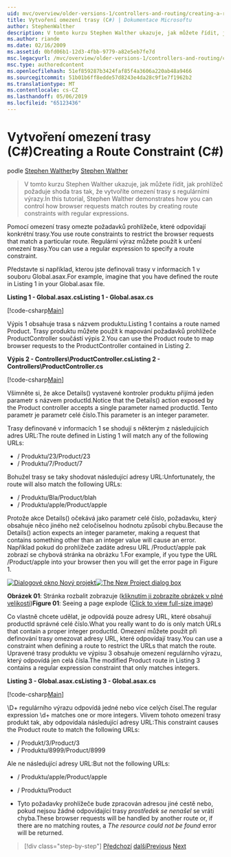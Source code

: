 ```yaml
---
uid: mvc/overview/older-versions-1/controllers-and-routing/creating-a-route-constraint-cs
title: Vytvoření omezení trasy (C#) | Dokumentace Microsoftu
author: StephenWalther
description: V tomto kurzu Stephen Walther ukazuje, jak můžete řídit, jak prohlížeč požaduje shoda tras tak, že vytvoříte omezení trasy s regulárními výrazy.
ms.author: riande
ms.date: 02/16/2009
ms.assetid: 0bfd06b1-12d3-4fbb-9779-a82e5eb7fe7d
msc.legacyurl: /mvc/overview/older-versions-1/controllers-and-routing/creating-a-route-constraint-cs
msc.type: authoredcontent
ms.openlocfilehash: 51ef859287b3424faf85f4a3606a220ab48a9466
ms.sourcegitcommit: 51b01b6ff8edde57d8243e4da28c9f1e7f1962b2
ms.translationtype: MT
ms.contentlocale: cs-CZ
ms.lasthandoff: 05/06/2019
ms.locfileid: "65123436"
---
```

# <a name="creating-a-route-constraint-c"></a><span data-ttu-id="92fd9-103">Vytvoření omezení trasy (C#)</span><span class="sxs-lookup"><span data-stu-id="92fd9-103">Creating a Route Constraint (C#)</span></span>

<span data-ttu-id="92fd9-104">podle [Stephen Walther](https://github.com/StephenWalther)</span><span class="sxs-lookup"><span data-stu-id="92fd9-104">by [Stephen Walther](https://github.com/StephenWalther)</span></span>

> <span data-ttu-id="92fd9-105">V tomto kurzu Stephen Walther ukazuje, jak můžete řídit, jak prohlížeč požaduje shoda tras tak, že vytvoříte omezení trasy s regulárními výrazy.</span><span class="sxs-lookup"><span data-stu-id="92fd9-105">In this tutorial, Stephen Walther demonstrates how you can control how browser requests match routes by creating route constraints with regular expressions.</span></span>

<span data-ttu-id="92fd9-106">Pomocí omezení trasy omezte požadavků prohlížeče, které odpovídají konkrétní trasy.</span><span class="sxs-lookup"><span data-stu-id="92fd9-106">You use route constraints to restrict the browser requests that match a particular route.</span></span> <span data-ttu-id="92fd9-107">Regulární výraz můžete použít k určení omezení trasy.</span><span class="sxs-lookup"><span data-stu-id="92fd9-107">You can use a regular expression to specify a route constraint.</span></span>

<span data-ttu-id="92fd9-108">Představte si například, kterou jste definovali trasy v informacích 1 v souboru Global.asax.</span><span class="sxs-lookup"><span data-stu-id="92fd9-108">For example, imagine that you have defined the route in Listing 1 in your Global.asax file.</span></span>

<span data-ttu-id="92fd9-109">**Listing 1 - Global.asax.cs**</span><span class="sxs-lookup"><span data-stu-id="92fd9-109">**Listing 1 - Global.asax.cs**</span></span>

[!code-csharp[Main](creating-a-route-constraint-cs/samples/sample1.cs)]

<span data-ttu-id="92fd9-110">Výpis 1 obsahuje trasa s názvem produktu.</span><span class="sxs-lookup"><span data-stu-id="92fd9-110">Listing 1 contains a route named Product.</span></span> <span data-ttu-id="92fd9-111">Trasy produktu můžete použít k mapování požadavků prohlížeče ProductController součástí výpis 2.</span><span class="sxs-lookup"><span data-stu-id="92fd9-111">You can use the Product route to map browser requests to the ProductController contained in Listing 2.</span></span>

<span data-ttu-id="92fd9-112">**Výpis 2 - Controllers\ProductController.cs**</span><span class="sxs-lookup"><span data-stu-id="92fd9-112">**Listing 2 - Controllers\ProductController.cs**</span></span>

[!code-csharp[Main](creating-a-route-constraint-cs/samples/sample2.cs)]

<span data-ttu-id="92fd9-113">Všimněte si, že akce Details() vystavené kontroler produktu přijímá jeden parametr s názvem productId.</span><span class="sxs-lookup"><span data-stu-id="92fd9-113">Notice that the Details() action exposed by the Product controller accepts a single parameter named productId.</span></span> <span data-ttu-id="92fd9-114">Tento parametr je parametr celé číslo.</span><span class="sxs-lookup"><span data-stu-id="92fd9-114">This parameter is an integer parameter.</span></span>

<span data-ttu-id="92fd9-115">Trasy definované v informacích 1 se shodují s některým z následujících adres URL:</span><span class="sxs-lookup"><span data-stu-id="92fd9-115">The route defined in Listing 1 will match any of the following URLs:</span></span>

- <span data-ttu-id="92fd9-116">/ Produktu/23</span><span class="sxs-lookup"><span data-stu-id="92fd9-116">/Product/23</span></span>
- <span data-ttu-id="92fd9-117">/ Produktu/7</span><span class="sxs-lookup"><span data-stu-id="92fd9-117">/Product/7</span></span>

<span data-ttu-id="92fd9-118">Bohužel trasy se taky shodovat následující adresy URL:</span><span class="sxs-lookup"><span data-stu-id="92fd9-118">Unfortunately, the route will also match the following URLs:</span></span>

- <span data-ttu-id="92fd9-119">/ Produktu/Bla</span><span class="sxs-lookup"><span data-stu-id="92fd9-119">/Product/blah</span></span>
- <span data-ttu-id="92fd9-120">/ Produktu/apple</span><span class="sxs-lookup"><span data-stu-id="92fd9-120">/Product/apple</span></span>

<span data-ttu-id="92fd9-121">Protože akce Details() očekává jako parametr celé číslo, požadavku, který obsahuje něco jiného než celočíselnou hodnotu způsobí chybu.</span><span class="sxs-lookup"><span data-stu-id="92fd9-121">Because the Details() action expects an integer parameter, making a request that contains something other than an integer value will cause an error.</span></span> <span data-ttu-id="92fd9-122">Například pokud do prohlížeče zadáte adresu URL /Product/apple pak zobrazí se chybová stránka na obrázku 1.</span><span class="sxs-lookup"><span data-stu-id="92fd9-122">For example, if you type the URL /Product/apple into your browser then you will get the error page in Figure 1.</span></span>

<span data-ttu-id="92fd9-123">[![Dialogové okno Nový projekt](creating-a-route-constraint-cs/_static/image1.jpg)](creating-a-route-constraint-cs/_static/image1.png)</span><span class="sxs-lookup"><span data-stu-id="92fd9-123">[![The New Project dialog box](creating-a-route-constraint-cs/_static/image1.jpg)](creating-a-route-constraint-cs/_static/image1.png)</span></span>

<span data-ttu-id="92fd9-124">**Obrázek 01**: Stránka rozbalit zobrazuje ([kliknutím ji zobrazíte obrázek v plné velikosti](creating-a-route-constraint-cs/_static/image2.png))</span><span class="sxs-lookup"><span data-stu-id="92fd9-124">**Figure 01**: Seeing a page explode ([Click to view full-size image](creating-a-route-constraint-cs/_static/image2.png))</span></span>

<span data-ttu-id="92fd9-125">Co vlastně chcete udělat, je odpovídá pouze adresy URL, které obsahují productId správné celé číslo.</span><span class="sxs-lookup"><span data-stu-id="92fd9-125">What you really want to do is only match URLs that contain a proper integer productId.</span></span> <span data-ttu-id="92fd9-126">Omezení můžete použít při definování trasy omezovat adresy URL, které odpovídají trasy.</span><span class="sxs-lookup"><span data-stu-id="92fd9-126">You can use a constraint when defining a route to restrict the URLs that match the route.</span></span> <span data-ttu-id="92fd9-127">Upravené trasy produktu ve výpisu 3 obsahuje omezení regulárního výrazu, který odpovídá jen celá čísla.</span><span class="sxs-lookup"><span data-stu-id="92fd9-127">The modified Product route in Listing 3 contains a regular expression constraint that only matches integers.</span></span>

<span data-ttu-id="92fd9-128">**Listing 3 - Global.asax.cs**</span><span class="sxs-lookup"><span data-stu-id="92fd9-128">**Listing 3 - Global.asax.cs**</span></span>

[!code-csharp[Main](creating-a-route-constraint-cs/samples/sample3.cs)]

<span data-ttu-id="92fd9-129">\D+ regulárního výrazu odpovídá jedné nebo více celých čísel.</span><span class="sxs-lookup"><span data-stu-id="92fd9-129">The regular expression \d+ matches one or more integers.</span></span> <span data-ttu-id="92fd9-130">Vlivem tohoto omezení trasy produkt tak, aby odpovídala následující adresy URL:</span><span class="sxs-lookup"><span data-stu-id="92fd9-130">This constraint causes the Product route to match the following URLs:</span></span>

- <span data-ttu-id="92fd9-131">/ Produkt/3</span><span class="sxs-lookup"><span data-stu-id="92fd9-131">/Product/3</span></span>
- <span data-ttu-id="92fd9-132">/ Produktu/8999</span><span class="sxs-lookup"><span data-stu-id="92fd9-132">/Product/8999</span></span>

<span data-ttu-id="92fd9-133">Ale ne následující adresy URL:</span><span class="sxs-lookup"><span data-stu-id="92fd9-133">But not the following URLs:</span></span>

- <span data-ttu-id="92fd9-134">/ Produktu/apple</span><span class="sxs-lookup"><span data-stu-id="92fd9-134">/Product/apple</span></span>
- <span data-ttu-id="92fd9-135">/ Produktu</span><span class="sxs-lookup"><span data-stu-id="92fd9-135">/Product</span></span>

- <span data-ttu-id="92fd9-136">Tyto požadavky prohlížeče bude zpracován adresou jiné cestě nebo, pokud nejsou žádné odpovídající trasy *prostředek se nenašel* se vrátí chyba.</span><span class="sxs-lookup"><span data-stu-id="92fd9-136">These browser requests will be handled by another route or, if there are no matching routes, a *The resource could not be found* error will be returned.</span></span>

> [!div class="step-by-step"]
> <span data-ttu-id="92fd9-137">[Předchozí](creating-custom-routes-cs.md)
> [další](creating-a-custom-route-constraint-cs.md)</span><span class="sxs-lookup"><span data-stu-id="92fd9-137">[Previous](creating-custom-routes-cs.md)
[Next](creating-a-custom-route-constraint-cs.md)</span></span>
